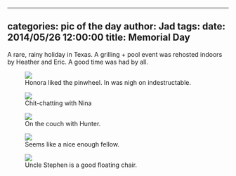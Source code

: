 
---
categories: pic of the day
author: Jad
tags: 
date: 2014/05/26 12:00:00
title: Memorial Day
---
A rare, rainy holiday in Texas.  A grilling + pool event was rehosted indoors by Heather and Eric.  A good time was had by all.

<figure>
<img src="/img/2014/05/26/img_20140526160827_medium.jpg" />
<figcaption>Honora liked the pinwheel.  In was nigh on indestructable.</figcaption>
</figure>

<figure>
<img src="/img/2014/05/26/img_20140526182143_medium.jpg" />
<figcaption>Chit-chatting with Nina</figcaption>
</figure>

<figure>
<img src="/img/2014/05/26/img_20140526182639_medium.jpg" />
<figcaption>On the couch with Hunter.</figcaption>
</figure>

<figure>
<img src="/img/2014/05/26/img_20140526182628_medium.jpg" />
<figcaption>Seems like a nice enough fellow.</figcaption>
</figure>

<figure>
<img src="/img/2014/05/26/img_20140526173804_medium.jpg" />
<figcaption>Uncle Stephen is a good floating chair.</figcaption>
</figure>
